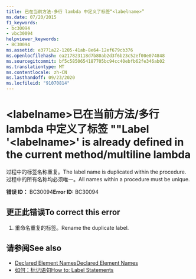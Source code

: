 ```yaml
---
title: 已在当前方法-多行 lambda 中定义了标签“<labelname>”
ms.date: 07/20/2015
f1_keywords:
- bc30094
- vbc30094
helpviewer_keywords:
- BC30094
ms.assetid: e3771a22-1205-41ab-8e64-12ef679cb376
ms.openlocfilehash: ea217823118d7b80ab2d3f6b23c52ef00e074848
ms.sourcegitcommit: bf5c5850654187705bc94cc40ebfb62fe346ab02
ms.translationtype: MT
ms.contentlocale: zh-CN
ms.lasthandoff: 09/23/2020
ms.locfileid: "91070814"
---
```

# <a name="label-labelname-is-already-defined-in-the-current-methodmultiline-lambda"></a><span data-ttu-id="b08d2-102">\<labelname>已在当前方法/多行 lambda 中定义了标签 ""</span><span class="sxs-lookup"><span data-stu-id="b08d2-102">Label '\<labelname>' is already defined in the current method/multiline lambda</span></span>

<span data-ttu-id="b08d2-103">过程中的标签名称重复。</span><span class="sxs-lookup"><span data-stu-id="b08d2-103">The label name is duplicated within the procedure.</span></span> <span data-ttu-id="b08d2-104">过程中的所有名称均必须唯一。</span><span class="sxs-lookup"><span data-stu-id="b08d2-104">All names within a procedure must be unique.</span></span>  
  
 <span data-ttu-id="b08d2-105">**错误 ID：** BC30094</span><span class="sxs-lookup"><span data-stu-id="b08d2-105">**Error ID:** BC30094</span></span>  
  
## <a name="to-correct-this-error"></a><span data-ttu-id="b08d2-106">更正此错误</span><span class="sxs-lookup"><span data-stu-id="b08d2-106">To correct this error</span></span>  
  
1. <span data-ttu-id="b08d2-107">重命名重复的标签。</span><span class="sxs-lookup"><span data-stu-id="b08d2-107">Rename the duplicate label.</span></span>  
  
## <a name="see-also"></a><span data-ttu-id="b08d2-108">请参阅</span><span class="sxs-lookup"><span data-stu-id="b08d2-108">See also</span></span>

- [<span data-ttu-id="b08d2-109">Declared Element Names</span><span class="sxs-lookup"><span data-stu-id="b08d2-109">Declared Element Names</span></span>](../programming-guide/language-features/declared-elements/declared-element-names.md)
- [<span data-ttu-id="b08d2-110">如何：标记语句</span><span class="sxs-lookup"><span data-stu-id="b08d2-110">How to: Label Statements</span></span>](../programming-guide/program-structure/how-to-label-statements.md)
